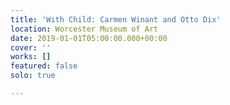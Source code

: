 ```yaml
---
title: 'With Child: Carmen Winant and Otto Dix'
location: Worcester Museum of Art
date: 2019-01-01T05:00:00.000+00:00
cover: ''
works: []
featured: false
solo: true

---
```

